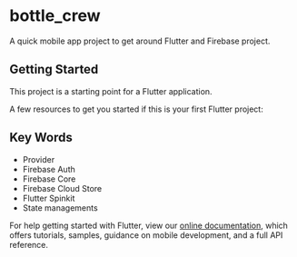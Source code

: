 # bottle_crew

A quick mobile app project to get around Flutter and Firebase project.

## Getting Started

This project is a starting point for a Flutter application.

A few resources to get you started if this is your first Flutter project:

## Key Words
-  Provider
-  Firebase Auth 
-  Firebase Core 
-  Firebase Cloud Store
-  Flutter Spinkit 
-  State  managements 

For help getting started with Flutter, view our
[online documentation](https://flutter.dev/docs), which offers tutorials,
samples, guidance on mobile development, and a full API reference.

